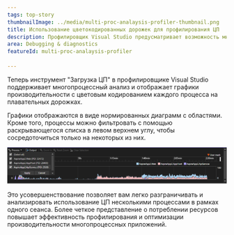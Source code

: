 ```yaml
---
tags: top-story
thumbnailImage: ../media/multi-proc-analaysis-profiler-thumbnail.png
title: Использование цветокодированных дорожек для профилирования ЦП
description: Профилировщик Visual Studio предусматривает возможность многопроцессного анализа загрузки ЦП с цветокодированными графиками и фильтрацией.
area: Debugging & diagnostics
featureId: multi-proc-analaysis-profiler

---
```



Теперь инструмент "Загрузка ЦП" в профилировщике Visual Studio поддерживает многопроцессный анализ и отображает графики производительности с цветовым кодированием каждого процесса на плавательных дорожках.

Графики отображаются в виде нормированных диаграмм с областями. Кроме того, процессы можно фильтровать с помощью раскрывающегося списка в левом верхнем углу, чтобы сосредоточиться только на некоторых из них.

![Многопроцессный анализ загрузки ЦП](../media/multi-proc-analaysis-profiler.png)

Это усовершенствование позволяет вам легко разграничивать и анализировать использование ЦП несколькими процессами в рамках одного сеанса. Более четкое представление о потреблении ресурсов повышает эффективность профилирования и оптимизации производительности многопроцессных приложений.
